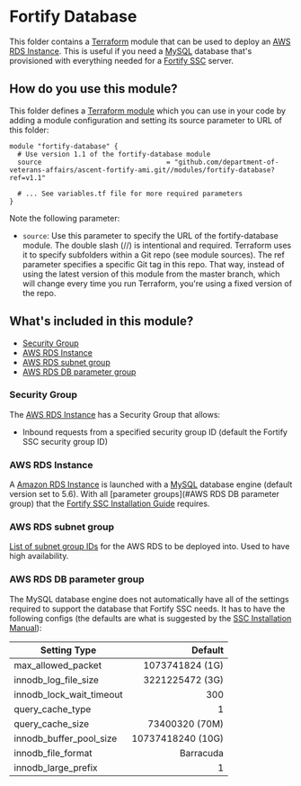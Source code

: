 # Fortify Database
This folder contains a [Terraform](https://www.terraform.io/) module that can be used to deploy an [AWS RDS Instance](https://aws.amazon.com/rds/). This is useful if you need a [MySQL](https://www.mysql.com/) database that's provisioned with everything needed for a [Fortify SSC](https://software.microfocus.com/en-us/products/software-security-assurance-sdlc/overview) server.

## How do you use this module?
This folder defines a [Terraform module](https://www.terraform.io/docs/modules/usage.html) which you can use in your code by adding a module configuration and setting its source parameter to URL of this folder:

```
module "fortify-database" {
  # Use version 1.1 of the fortify-database module
  source                               = "github.com/department-of-veterans-affairs/ascent-fortify-ami.git//modules/fortify-database?ref=v1.1"

  # ... See variables.tf file for more required parameters
}
```
Note the following parameter:
- `source`: Use this parameter to specify the URL of the fortify-database module. The double slash (//) is intentional and required. Terraform uses it to specify subfolders within a Git repo (see module sources). The ref parameter specifies a specific Git tag in this repo. That way, instead of using the latest version of this module from the master branch, which will change every time you run Terraform, you're using a fixed version of the repo.

## What's included in this module?
- [Security Group](#security-group)
- [AWS RDS Instance](#aws-rds-instance)
- [AWS RDS subnet group](#aws-rds-subnet-group)
- [AWS RDS DB parameter group](#aws-rds-db-parameter-group)

### Security Group
The [AWS RDS Instance](#aws-rds-instance) has a Security Group that allows:
- Inbound requests from a specified security group ID (default the Fortify SSC security group ID)

### AWS RDS Instance
A [Amazon RDS Instance](https://aws.amazon.com/rds/) is launched with a [MySQL](https://www.mysql.com/) database engine (default version set to 5.6). With all [parameter groups](#AWS RDS DB parameter group) that the [Fortify SSC Installation Guide](https://community.softwaregrp.com/t5/Fortify-Software-17-20/Fortify-Static-Code-Analyzer-Installation-Guide/ta-p/1622562) requires.

### AWS RDS subnet group
[List of subnet group IDs](https://docs.aws.amazon.com/AmazonRDS/latest/UserGuide/USER_VPC.WorkingWithRDSInstanceinaVPC.html#USER_VPC.Subnets) for the AWS RDS to be deployed into. Used to have high availability.


### AWS RDS DB parameter group
The MySQL database engine does not automatically have all of the settings required to support the database that Fortify SSC needs. It has to have the following configs (the defaults are what is suggested by the [SSC Installation Manual](https://community.softwaregrp.com/t5/Fortify-Software-17-20/Fortify-Static-Code-Analyzer-Installation-Guide/ta-p/1622562)):

| Setting Type | Default |
| ------------ | ------:|
| max_allowed_packet | 1073741824  (1G)|
| innodb_log_file_size | 3221225472 (3G)|
| innodb_lock_wait_timeout | 300 |
| query_cache_type | 1 |
| query_cache_size | 73400320 (70M) |
| innodb_buffer_pool_size | 10737418240 (10G)|
| innodb_file_format | Barracuda |
| innodb_large_prefix | 1 |
